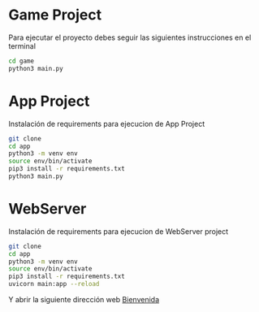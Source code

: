 # Game Project

Para ejecutar el proyecto debes seguir las siguientes instrucciones en el terminal

```sh
cd game
python3 main.py

```

# App Project

Instalación de requirements para ejecucion de App Project

```sh
git clone
cd app
python3 -m venv env
source env/bin/activate
pip3 install -r requirements.txt
python3 main.py
```

# WebServer

Instalación de requirements para ejecucion de WebServer project

```sh
git clone
cd app
python3 -m venv env
source env/bin/activate
pip3 install -r requirements.txt
uvicorn main:app --reload
```
Y abrir la siguiente dirección web [Bienvenida](localhost:8000/contact)
